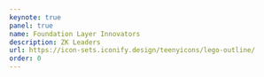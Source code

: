 ```yaml
---
keynote: true
panel: true
name: Foundation Layer Innovators
description: ZK Leaders
url: https://icon-sets.iconify.design/teenyicons/lego-outline/
order: 0
---
```

